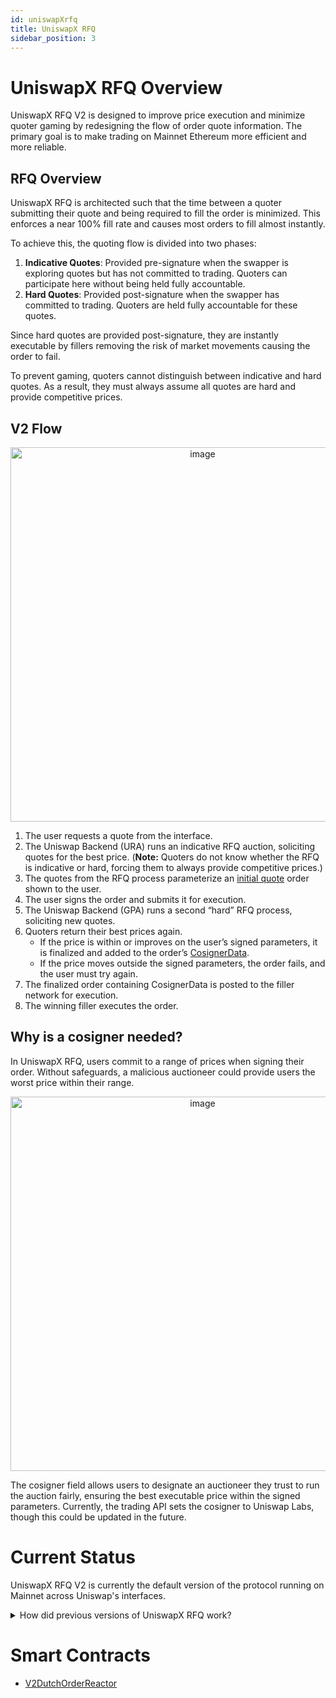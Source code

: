 ```yaml
---
id: uniswapXrfq
title: UniswapX RFQ
sidebar_position: 3
---
```

# **UniswapX RFQ Overview**

UniswapX RFQ V2 is designed to improve price execution and minimize quoter gaming by redesigning the flow of order quote information. The primary goal is to make trading on Mainnet Ethereum more efficient and more reliable.

## **RFQ Overview**

UniswapX RFQ is architected such that the time between a quoter submitting their quote and being required to fill the order is minimized. This enforces a near 100% fill rate and causes most orders to fill almost instantly.

To achieve this, the quoting flow is divided into two phases:

1. **Indicative Quotes**: Provided pre-signature when the swapper is exploring quotes but has not committed to trading. Quoters can participate here without being held fully accountable.  
2. **Hard Quotes**: Provided post-signature when the swapper has committed to trading. Quoters are held fully accountable for these quotes.

Since hard quotes are provided post-signature, they are instantly executable by fillers removing the risk of market movements causing the order to fail.

To prevent gaming, quoters cannot distinguish between indicative and hard quotes. As a result, they must always assume all quotes are hard and provide competitive prices.

## V2 Flow
<p align="center">
  <img width="599" alt="image" src={require('../../images/v2-flow.png').default} />
</p>

1. The user requests a quote from the interface.  
2. The Uniswap Backend (URA) runs an indicative RFQ auction, soliciting quotes for the best price. (**Note:** Quoters do not know whether the RFQ is indicative or hard, forcing them to always provide competitive prices.)
3. The quotes from the RFQ process parameterize an [initial quote](https://github.com/Uniswap/UniswapX/blob/33fa564cfaa6d58f6e3fcf7e7988cb5fc1c61de7/src/lib/V2DutchOrderLib.sol#L31) order shown to the user.  
4. The user signs the order and submits it for execution.  
6. The Uniswap Backend (GPA) runs a second “hard” RFQ process, soliciting new quotes.  
6. Quoters return their best prices again.  
   * If the price is within or improves on the user’s signed parameters, it is finalized and added to the order’s [CosignerData](https://github.com/Uniswap/UniswapX/blob/33fa564cfaa6d58f6e3fcf7e7988cb5fc1c61de7/src/lib/V2DutchOrderLib.sol#L20).  
   * If the price moves outside the signed parameters, the order fails, and the user must try again.  
7. The finalized order containing CosignerData is posted to the filler network for execution.  
8. The winning filler executes the order.

## Why is a cosigner needed? 

In UniswapX RFQ, users commit to a range of prices when signing their order. Without safeguards, a malicious auctioneer could provide users the worst price within their range.
<p align="center">
  <img width="599" alt="image" src={require('../../images/cosigner.png').default} />
</p>

The cosigner field allows users to designate an auctioneer they trust to run the auction fairly, ensuring the best executable price within the signed parameters. Currently, the trading API sets the cosigner to Uniswap Labs, though this could be updated in the future.

# Current Status
UniswapX RFQ V2 is currently the default version of the protocol running on Mainnet across Uniswap's interfaces.


<details>
  <summary>How did previous versions of UniswapX RFQ work?</summary>

    In V1, the RFQ flow operated entirely pre-signature. Users requested a swap quote, which was parameterized using an RFQ quote. If they accepted the quote, they signed the order. This approach was straightforward but caused quoters in the network to be uncertain about when a quote request would convert into a signed order. This uncertainty led to occasional unfilled orders and degraded performance.
    <br/>
    <img width="599" alt="image" src={require('../../images/v1-flow.png').default} />
    

</details>


# Smart Contracts

* [V2DutchOrderReactor](https://github.com/Uniswap/UniswapX/blob/main/src/reactors/V2DutchOrderReactor.sol)
